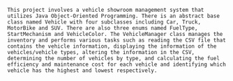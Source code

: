     This project involves a vehicle showroom management system that utilizes Java Object-Oriented Programming. There is an abstract base class named Vehicle with four subclasses including Car, Truck, MotorBike and SUV. There are also three enums named FuelType, StartMechanism and VehicleColor. The VehicleManager class manages the inventory and performs various tasks such as reading the CSV file that contains the vehicle information, displaying the information of the vehicles/vehicle types, altering the information in the CSV, determining the number of vehicles by type, and calculating the fuel efficiency and maintenance cost for each vehicle and identifying which vehicle has the highest and lowest respectively.
